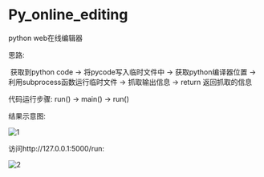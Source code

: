 # Py_online_editing
python web在线编辑器

思路:

​		获取到python code -> 将pycode写入临时文件中 -> 获取python编译器位置 -> 利用subprocess函数运行临时文件 -> 抓取输出信息 -> return 返回抓取的信息

代码运行步骤:
		run() -> main() -> run()

结果示意图:

![1](F:\Py_online_editing\static\1.png)



访问http://127.0.0.1:5000/run:

![2](F:\Py_online_editing\static\2.png)
